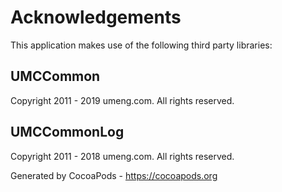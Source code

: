 # Acknowledgements
This application makes use of the following third party libraries:

## UMCCommon

Copyright 2011 - 2019 umeng.com. All rights reserved.


## UMCCommonLog

Copyright 2011 - 2018 umeng.com. All rights reserved.

Generated by CocoaPods - https://cocoapods.org
